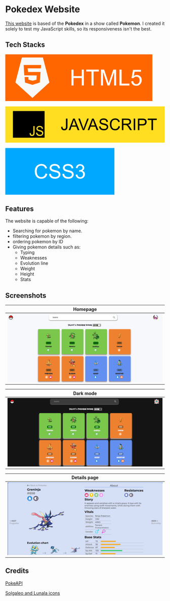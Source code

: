 # Pokedex Website
[This website](https://infamoustheif.github.io/Pokedex/) is based of the **Pokedex** in a show called **Pokemon**. I created it solely to test my JavaScript skills, so its responsiveness isn't the best.

## Tech Stacks
 ![HTML icon](/compressor/HTML_Icon.png)
 
 ![JS icon](/compressor/JS_Icon.png)
 
 ![CSS icon](/compressor/CSS_Icon.png)

## Features
The website is capable of the following:

- Searching for pokemon by name.
- filtering pokemon by region.
- ordering pokemon by ID
- Giving pokemon details such as:
  - Typing
  - Weaknesses
  - Evolution line
  - Weight
  - Height
  - Stats
## Screenshots
| Homepage   |
|:----------:|
|![Homepage screenshot](/compressor/homepage.png)|

| Dark mode    |
| :----------: |
|![Darkmode screenshot](/compressor/darkmode.png)|

| Details page |
| :----------: |
|![Details page screenshot](/compressor/detailspage.png)|


## Credits
 [PokeAPI](https://pokeapi.co/)

 [Solgaleo and Lunala icons](https://www.deviantart.com/seiishin/art/Lunala-Icon-free-to-use-632425238)

